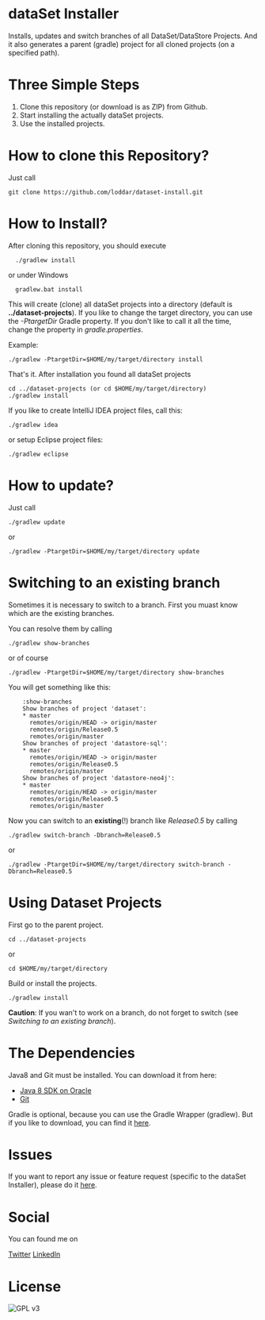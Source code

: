 dataSet Installer
===============

Installs, updates and switch branches of all DataSet/DataStore Projects. And it also generates a parent (gradle) project for all cloned projects (on a specified path).


Three Simple Steps
==================

1. Clone this repository (or download is as ZIP) from Github.
2. Start installing the actually dataSet projects.
3. Use the installed projects.


How to clone this Repository?
=============================

Just call

    git clone https://github.com/loddar/dataset-install.git


How to Install?
===============

After cloning this repository, you should execute

      ./gradlew install

or under Windows

      gradlew.bat install

This will create (clone) all dataSet projects into a directory (default is __../dataset-projects__). If you like to change the target directory, you can use
the *-PtargetDir* Gradle property. If you don't like to call it all the time, change the property in _gradle.properties_.

Example:

    ./gradlew -PtargetDir=$HOME/my/target/directory install

That's it. After installation you found all dataSet projects

    cd ../dataset-projects (or cd $HOME/my/target/directory)
    ./gradlew install


If you like to create IntelliJ IDEA project files, call this:

    ./gradlew idea

or setup Eclipse project files:

    ./gradlew eclipse


How to update?
==============

Just call

    ./gradlew update

or

    ./gradlew -PtargetDir=$HOME/my/target/directory update


Switching to an existing branch
================================

Sometimes it is necessary to switch to a branch. First you muast know which are the existing branches. 

You can resolve them by calling

    ./gradlew show-branches  

or of course 

    ./gradlew -PtargetDir=$HOME/my/target/directory show-branches
     

You will get something like this:

```
    :show-branches
    Show branches of project 'dataset':
    * master
      remotes/origin/HEAD -> origin/master
      remotes/origin/Release0.5
      remotes/origin/master
    Show branches of project 'datastore-sql':
    * master
      remotes/origin/HEAD -> origin/master
      remotes/origin/Release0.5
      remotes/origin/master
    Show branches of project 'datastore-neo4j':
    * master
      remotes/origin/HEAD -> origin/master
      remotes/origin/Release0.5
      remotes/origin/master
```

Now you can switch to an __existing__(!) branch like _Release0.5_ by calling
    
    ./gradlew switch-branch -Dbranch=Release0.5

or 

    ./gradlew -PtargetDir=$HOME/my/target/directory switch-branch -Dbranch=Release0.5
    
Using Dataset Projects
======================

First go to the parent project.

    cd ../dataset-projects
    
or

    cd $HOME/my/target/directory
    
Build or install the projects.
 
    ./gradlew install
    
    
__Caution__: If you wan't to work on a branch, do not forget to switch (see _Switching to an existing branch_).   

The Dependencies
================

Java8 and Git must be installed. You can download it from here:

* [Java 8 SDK on Oracle](http://www.oracle.com/technetwork/java/javase/downloads/jdk8-downloads-2133151.html)
* [Git](http://git-scm.com/downloads)

Gradle is optional, because you can use the Gradle Wrapper (gradlew). But if you like to download, you can find it [here](https://www.gradle.org/downloads).

Issues
======

If you want to report any issue or feature request (specific to the dataSet Installer), please do it [here](https://github.com/loddar/dataset-install/issues).


Social
======

You can found me on

[Twitter](https://twitter.com/failearly)
[LinkedIn](https://www.linkedin.com/in/markoumek)


License
=======

![GPL v3](http://www.gnu.org/graphics/gplv3-127x51.png)
